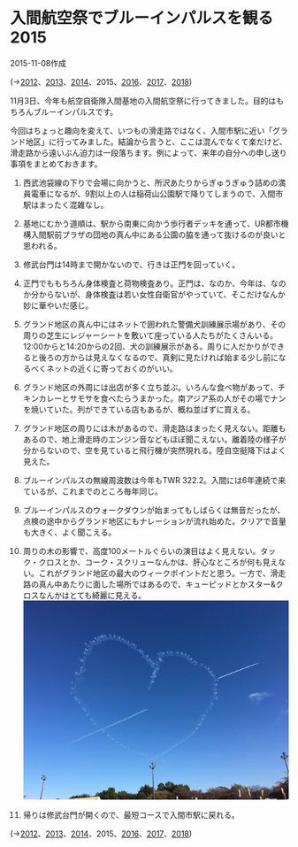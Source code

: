 # 入間航空祭でブルーインパルスを観る2015

2015-11-08作成

(→[2012](20121104.md)、[2013](20131103.md)、[2014](20141103.md)、2015、[2016](20161106.md)、[2017](20171105.md)、[2018](20181103.md))

11月3日、今年も航空自衛隊入間基地の入間航空祭に行ってきました。目的はもちろんブルーインパルスです。

今回はちょっと趣向を変えて、いつもの滑走路ではなく、入間市駅に近い「グランド地区」に行ってみました。結論から言うと、ここは混んでなくて楽だけど、滑走路から遠いぶん迫力は一段落ちます。例によって、来年の自分への申し送り事項をまとめておきます。

1. 西武池袋線の下りで会場に向かうと、所沢あたりからぎゅうぎゅう詰めの満員電車になるが、9割以上の人は稲荷山公園駅で降りてしまうので、入間市駅はまったく混雑なし。

1. 基地にむかう道順は、駅から南東に向かう歩行者デッキを通って、UR都市機構入間駅前プラザの団地の真ん中にある公園の脇を通って抜けるのが良いと思われる。

1. 修武台門は14時まで開かないので、行きは正門を回っていく。

1. 正門でももちろん身体検査と荷物検査あり。正門は、なのか、今年は、なのか分からないが、身体検査は若い女性自衛官がやっていて、そこだけなんか妙に華やいだ感じ。

1. グランド地区の真ん中にはネットで囲われた警備犬訓練展示場があり、その周りの芝生にレジャーシートを敷いて座っている人たちがたくさんいる。12:00からと14:20からの2回、犬の訓練展示がある。周りに人だかりができると後ろの方からは見えなくなるので、真剣に見たければ始まる少し前になるべくネットの近くに寄っておくのがいい。

1. グランド地区の外周には出店が多く立ち並ぶ。いろんな食べ物があって、チキンカレーとサモサを食べたらうまかった。南アジア系の人がその場でナンを焼いていた。列ができている店もあるが、概ね並ばずに買える。

1. グランド地区の周りには木があるので、滑走路はまったく見えない。距離もあるので、地上滑走時のエンジン音などもほぼ聞こえない。離着陸の様子が分からないので、空を見ていると飛行機が突然現れる。陸自空挺降下はよく見えた。

1. ブルーインパルスの無線周波数は今年もTWR 322.2。入間には6年連続で来ているが、これまでのところ毎年同じ。

1. ブルーインパルスのウォークダウンが始まってもしばらくは無音だったが、点検の途中からグランド地区にもナレーションが流れ始めた。クリアで音量も大きく、よく聞こえる。

1. 周りの木の影響で、高度100メートルぐらいの演目はよく見えない。タック・クロスとか、コーク・スクリューなんかは、肝心なところが何も見えない。これがグランド地区の最大のウィークポイントだと思う。一方で、滑走路の真ん中あたりに面した場所ではあるので、キューピッドとかスター&クロスなんかはとても綺麗に見える。  
   ![img](img/20151108-001.jpg)

1. 帰りは修武台門が開くので、最短コースで入間市駅に戻れる。

(→[2012](20121104.md)、[2013](20131103.md)、[2014](20141103.md)、2015、[2016](20161106.md)、[2017](20171105.md)、[2018](20181103.md))

